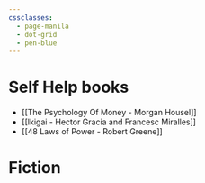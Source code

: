 ```yaml
---
cssclasses:
  - page-manila
  - dot-grid
  - pen-blue
---
```

# Self Help books
- [[The Psychology Of Money - Morgan Housel]]
- [[Ikigai - Hector Gracia and Francesc Miralles]]
- [[48 Laws of Power - Robert Greene]]

# Fiction